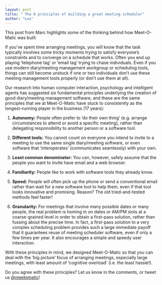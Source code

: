 ```yaml
---
layout: post
title: " The 6 principles of building a great meeting scheduler"
author: "Leo"
---
```


This post from Marc highlights some of the thinking behind how Meet-O-Matic was built:

If you’ve spent time arranging meetings, you will know that the task typically
involves some tricky moments trying to satisfy everyone’s constraints and to
converge on a schedule that works. Often you end up playing ‘telephone tag’ or
’email tag’ trying to chase individuals. Even if you use modern diary/meeting
management workgroup or scheduling tools, things can still become unstuck if
one or two individuals don’t use these meeting management tools properly (or
don’t use them at all).

Our research into human computer interaction, psychology and intelligent agents
has suggested six fundamental principles underlying the creation of good
diary/meeting management software, and these are the same principles that we at
Meet-O-Matic have stuck to consistently as the longest-running player in the
business (17 years):

1. **Autonomy:** People often prefer to ‘do their own thing’ (e.g. arrange
   circumstances to attend or avoid a specific meeting), rather than delegating
   responsibility to another person or a software tool. 

2. **Different tools:** You
   cannot count on everyone you intend to invite to a meeting to use the same
   single diary/meeting software, or even software that ‘interoperates’
   (communicates seamlessly) with your own. 
   
3. **Least common denominator:** You can,
   however, safely assume that the people you want to invite have email and a web
   browser. 
   
4. **Familiarity:** People like to work with software tools they already know. 
   
5. **Speed:** People will often pick up the phone or send a conventional email
   rather than wait for a new software tool to help them, even if that tool looks
   innovative and promising. Reason? The old tried-and-tested methods feel faster!

6. **Granularity:** For meetings that involve many possible dates or many people, the
   real problem is homing in on dates or AM/PM slots at a coarse-grained level in
   order to obtain a first-pass solution, rather than fussing about the precise
   time. In fact, a first-pass solution to a very complex scheduling problem
   provides such a large immediate payoff that it guarantees reuse of meeting
   scheduler software, even if only a few times per year. It also encourages a
   simple and speedy user interaction. 

With these principles in mind, we designed
Meet-O-Matic so that you can deal with the ‘big picture’ focus of arranging
meetings, especially large meetings, with least amount of ‘cognitive overload’
(i.e. the least hassle!).

Do you agree with these principles? Let us know in the comments, or tweet us
[@meetomatic](https://twitter.com/meetomatic)!
